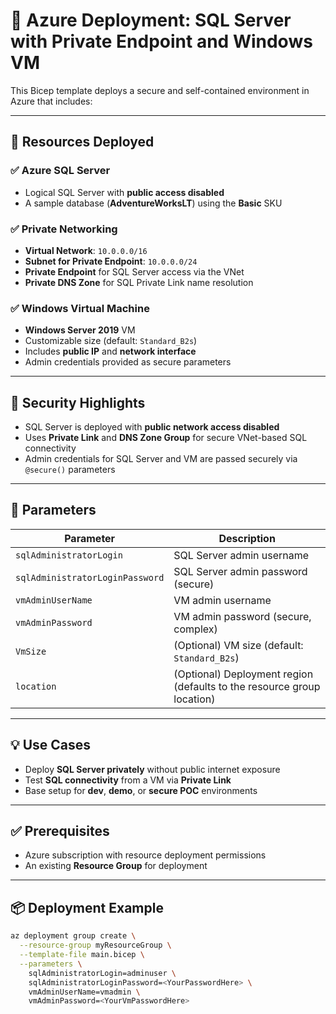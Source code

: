 # 🚀 Azure Deployment: SQL Server with Private Endpoint and Windows VM

This Bicep template deploys a secure and self-contained environment in Azure that includes:

---

## 🔧 Resources Deployed

### ✅ Azure SQL Server
- Logical SQL Server with **public access disabled**
- A sample database (**AdventureWorksLT**) using the **Basic** SKU

### ✅ Private Networking
- **Virtual Network**: `10.0.0.0/16`
- **Subnet for Private Endpoint**: `10.0.0.0/24`
- **Private Endpoint** for SQL Server access via the VNet
- **Private DNS Zone** for SQL Private Link name resolution

### ✅ Windows Virtual Machine
- **Windows Server 2019** VM
- Customizable size (default: `Standard_B2s`)
- Includes **public IP** and **network interface**
- Admin credentials provided as secure parameters

---

## 🔐 Security Highlights
- SQL Server is deployed with **public network access disabled**
- Uses **Private Link** and **DNS Zone Group** for secure VNet-based SQL connectivity
- Admin credentials for SQL Server and VM are passed securely via `@secure()` parameters

---

## 📌 Parameters

| Parameter | Description |
|----------|-------------|
| `sqlAdministratorLogin` | SQL Server admin username |
| `sqlAdministratorLoginPassword` | SQL Server admin password (secure) |
| `vmAdminUserName` | VM admin username |
| `vmAdminPassword` | VM admin password (secure, complex) |
| `VmSize` | (Optional) VM size (default: `Standard_B2s`) |
| `location` | (Optional) Deployment region (defaults to the resource group location) |

---

## 💡 Use Cases
- Deploy **SQL Server privately** without public internet exposure
- Test **SQL connectivity** from a VM via **Private Link**
- Base setup for **dev**, **demo**, or **secure POC** environments

---

## ✅ Prerequisites
- Azure subscription with resource deployment permissions
- An existing **Resource Group** for deployment

---

## 📦 Deployment Example

```bash
az deployment group create \
  --resource-group myResourceGroup \
  --template-file main.bicep \
  --parameters \
    sqlAdministratorLogin=adminuser \
    sqlAdministratorLoginPassword=<YourPasswordHere> \
    vmAdminUserName=vmadmin \
    vmAdminPassword=<YourVmPasswordHere>
